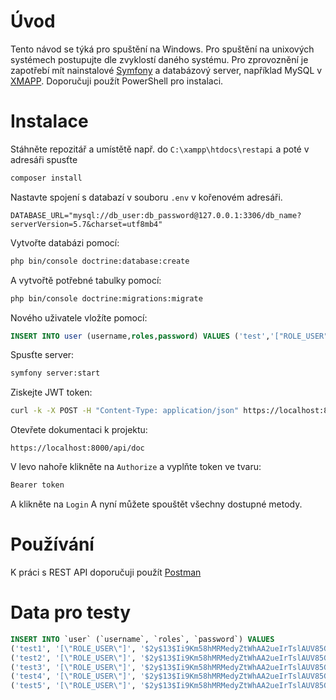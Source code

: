 # Úvod
Tento návod se týká pro spuštění na Windows. Pro spuštění na unixových systémech postupujte dle zvyklostí daného systému.
Pro zprovoznění je zapotřebí mít nainstalové [Symfony](https://symfony.com/ "Symfony") a databázový server, například MySQL v [XMAPP](https://www.apachefriends.org/ "XMAPP"). Doporučuji použít PowerShell pro instalaci.

# Instalace
Stáhněte repozitář a umístětě např. do `C:\xampp\htdocs\restapi` a poté v adresáři spusťte
```sh
composer install
```

Nastavte spojení s databazí v souboru `.env` v kořenovém adresáři.
```env
DATABASE_URL="mysql://db_user:db_password@127.0.0.1:3306/db_name?serverVersion=5.7&charset=utf8mb4"
```

Vytvořte databázi pomocí:
```sh
php bin/console doctrine:database:create
```

A vytvořtě potřebné tabulky pomocí:
```sh
php bin/console doctrine:migrations:migrate
```

Nového uživatele vložíte pomocí:
```sql
INSERT INTO user (username,roles,password) VALUES ('test','["ROLE_USER"]','$2y$13$Ii9Km58hMRMedyZtWhAA2ueIrTslAUV85GEmfZ9azLYmc.eVcqMNS');
```

Spusťte server:
```sh
symfony server:start
```

Ziskejte JWT token:
```sh
curl -k -X POST -H "Content-Type: application/json" https://localhost:8000/api/login_check --data {\"username\":\"test\",\"password\":\"test\"}
```

Otevřete dokumentaci k projektu:
```url
https://localhost:8000/api/doc
```

V levo nahoře klikněte na `Authorize` a vyplňte token ve tvaru:
```sh
Bearer token
```
A klikněte na `Login`
A nyní můžete spouštět všechny dostupné metody.

# Používání
K práci s REST API doporučuji použít [Postman](https://www.postman.com/ "Postman")

# Data pro testy
```sql
INSERT INTO `user` (`username`, `roles`, `password`) VALUES
('test1', '[\"ROLE_USER\"]', '$2y$13$Ii9Km58hMRMedyZtWhAA2ueIrTslAUV85GEmfZ9azLYmc.eVcqMNS'),
('test2', '[\"ROLE_USER\"]', '$2y$13$Ii9Km58hMRMedyZtWhAA2ueIrTslAUV85GEmfZ9azLYmc.eVcqMNS'),
('test3', '[\"ROLE_USER\"]', '$2y$13$Ii9Km58hMRMedyZtWhAA2ueIrTslAUV85GEmfZ9azLYmc.eVcqMNS'),
('test4', '[\"ROLE_USER\"]', '$2y$13$Ii9Km58hMRMedyZtWhAA2ueIrTslAUV85GEmfZ9azLYmc.eVcqMNS'),
('test5', '[\"ROLE_USER\"]', '$2y$13$Ii9Km58hMRMedyZtWhAA2ueIrTslAUV85GEmfZ9azLYmc.eVcqMNS');
```
